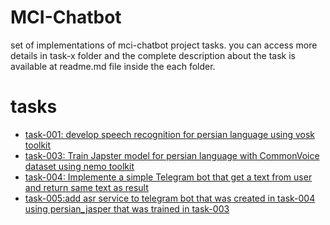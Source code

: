# MCI-Chatbot
set of implementations of mci-chatbot project tasks. you can access more details in task-x folder and the complete description about the task is available at readme.md file inside the each folder.
# tasks
* [task-001: develop speech recognition for persian language using vosk toolkit](https://github.com/zolfaShefreie/MCI-Chatbot/tree/main/task-001)
* [task-003: Train Japster model for persian language with CommonVoice dataset using nemo toolkit](https://github.com/zolfaShefreie/MCI-Chatbot/tree/main/task-003)
* [task-004: Implemente a simple Telegram bot that get a text from user and return same text as result](https://github.com/zolfaShefreie/MCI-Chatbot/tree/main/task-004)
* [task-005:add asr service to telegram bot that was created in task-004 using persian_jasper that was trained in task-003](https://github.com/zolfaShefreie/MCI-Chatbot/tree/main/task-005)
